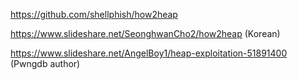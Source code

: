 https://github.com/shellphish/how2heap

https://www.slideshare.net/SeonghwanCho2/how2heap (Korean)

https://www.slideshare.net/AngelBoy1/heap-exploitation-51891400 (Pwngdb author)

